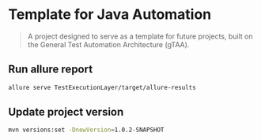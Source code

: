 # Template for Java Automation

> A project designed to serve as a template for future projects, built on the General Test Automation Architecture (gTAA).

## Run allure report

```bash
allure serve TestExecutionLayer/target/allure-results 
```

## Update project version

```bash
mvn versions:set -DnewVersion=1.0.2-SNAPSHOT
```